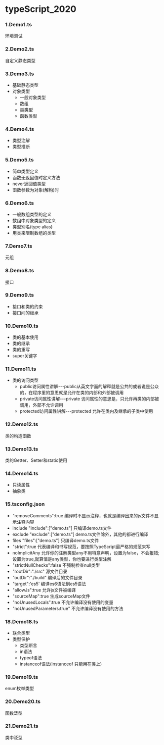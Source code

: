 # typeScript_2020

### 1.Demo1.ts

环境测试

### 2.Demo2.ts

自定义静态类型

### 3.Demo3.ts

+ 基础静态类型
+ 对象类型
   + 一般对象类型
   + 数组
   + 类类型
   + 函数类型
 
 ### 4.Demo4.ts
 
 + 类型注解
 + 类型推断
 
 ### 5.Demo5.ts
 
 + 简单类型定义
 + 函数无返回值时定义方法
 + never返回值类型
 + 函数参数为对象(解构)时
 
 ### 6.Demo6.ts
 
 + 一般数组类型的定义
 + 数组中对象类型的定义
 + 类型别名(type alias)
 + 用类来限制数组的类型
 
 ### 7.Demo7.ts
 
 元组
 
 ### 8.Demo8.ts
 
 接口
 
 ### 9.Demo9.ts
 
+ 接口和类的约束
+ 接口间的继承

### 10.Demo10.ts

+ 类的基本使用
+ 类的继承
+ 类的重写
+ super关键字

### 11.Demo11.ts

+ 类的访问类型
  + public访问属性讲解---public从英文字面的解释就是公共的或者说是公众的，在程序里的意思就是允许在类的内部和外部被调用
  + private访问属性讲解---private 访问属性的意思是，只允许再类的内部被调用，外部不允许调用
  + protected访问属性讲解---protected 允许在类内及继承的子类中使用
  
### 12.Demo12.ts

类的构造函数

### 13.Demo13.ts

类的Getter、Setter和static使用

### 14.Demo14.ts

+ 只读属性
+ 抽象类

### 15.tsconfig.json

+ "removeComments":true   编译时不显示注释，也就是编译出来的js文件不显示注释内容
+ include
  "include":["demo.ts"]   只编译demo.ts文件
+ exclude
  "exclude":["demo.ts"]   demo.ts文件除外，其他的都进行编译
+ files
  "files":["demo.ts"]     只编译demo.ts文件
+ "strict":true  代表编译和书写规范，要按照TypeScript最严格的规范来写
+ noImplicitAny   允许你的注解类型any不用特意声明，设置为false，不会报错;设置为true,就算值是any类型，你也要进行类型注解
+ "strictNullChecks":false   不强制检查null类型
+ "rootDir":"./src"   源文件目录
+ "outDir":"./build"  编译后的文件目录
+ "target":'es5'   编译es6语法到es5语法
+ "allowJs":true   允许js文件被编译
+ "sourceMap":true  生成sourceMap文件
+ "noUnusedLocals":true   不允许编译没有使用的变量
+ "noUnusedParameters:true"  不允许编译没有使用的方法

### 18.Demo18.ts

+ 联合类型
+ 类型保护
  + 类型断言
  + in语法
  + typeof语法
  + instanceof语法(instanceof 只能用在类上)
 
 ### 19.Demo19.ts
 
 enum枚举类型
 
 ### 20.Demo20.ts
 
 函数泛型
 
 ### 21.Demo21.ts
 
 类中泛型

 
 
 



 






 
 
 
 
 
 





